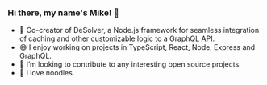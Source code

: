 ### Hi there, my name's Mike! 👋

- 🧪 Co-creator of DeSolver, a Node.js framework for seamless integration of caching and other customizable logic to a GraphQL API.
- 😄 I enjoy working on projects in TypeScript, React, Node, Express and GraphQL.
- 🙌 I’m looking to contribute to any interesting open source projects.
- 🍜 I love noodles.

<!--
**mckchan13/mckchan13** is a ✨ _special_ ✨ repository because its `README.md` (this file) appears on your GitHub profile.

Here are some ideas to get you started:

- 🔭 I’m currently working on ...
- 🌱 I’m currently learning ...
- 👯 I’m looking to collaborate on ...
- 🤔 I’m looking for help with ...
- 💬 Ask me about ...
- 📫 How to reach me: ...
- 😄 Pronouns: ...
- ⚡ Fun fact: ...
-->
